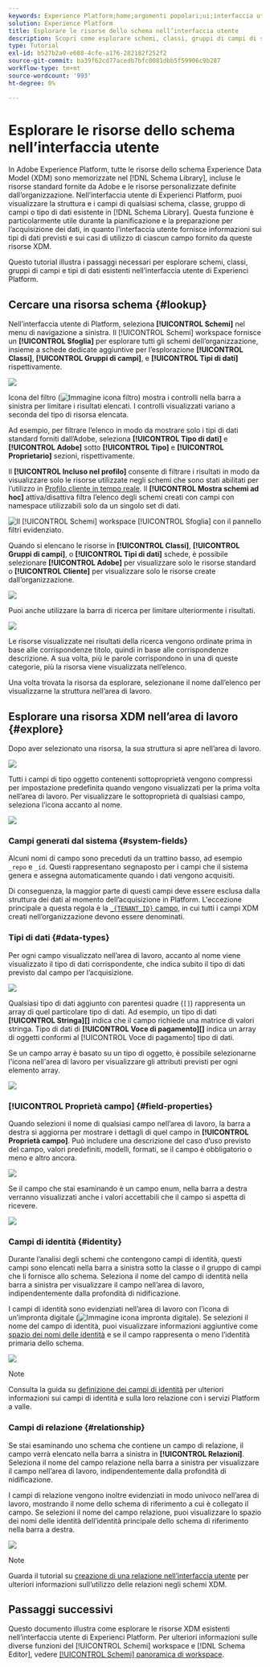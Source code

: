 ```yaml
---
keywords: Experience Platform;home;argomenti popolari;ui;interfaccia utente;XDM;XDM system;experience data model;Experience data model;Experience Data Model;data model;data model;esplorare;classe;gruppo di campi;tipo di dati;schema;
solution: Experience Platform
title: Esplorare le risorse dello schema nell’interfaccia utente
description: Scopri come esplorare schemi, classi, gruppi di campi di schema e tipi di dati esistenti nell’interfaccia utente di Experienci Platform.
type: Tutorial
exl-id: b527b2a0-e688-4cfe-a176-282182f252f2
source-git-commit: ba39f62cd77acedb7bfc0081dbb5f59906c9b287
workflow-type: tm+mt
source-wordcount: '993'
ht-degree: 0%

---
```


# Esplorare le risorse dello schema nell’interfaccia utente

In Adobe Experience Platform, tutte le risorse dello schema Experience Data Model (XDM) sono memorizzate nel [!DNL Schema Library], incluse le risorse standard fornite da Adobe e le risorse personalizzate definite dall’organizzazione. Nell’interfaccia utente di Experienci Platform, puoi visualizzare la struttura e i campi di qualsiasi schema, classe, gruppo di campi o tipo di dati esistente in [!DNL Schema Library]. Questa funzione è particolarmente utile durante la pianificazione e la preparazione per l’acquisizione dei dati, in quanto l’interfaccia utente fornisce informazioni sui tipi di dati previsti e sui casi di utilizzo di ciascun campo fornito da queste risorse XDM.

Questo tutorial illustra i passaggi necessari per esplorare schemi, classi, gruppi di campi e tipi di dati esistenti nell’interfaccia utente di Experienci Platform.

## Cercare una risorsa schema {#lookup}

Nell’interfaccia utente di Platform, seleziona **[!UICONTROL Schemi]** nel menu di navigazione a sinistra. Il [!UICONTROL Schemi] workspace fornisce un **[!UICONTROL Sfoglia]** per esplorare tutti gli schemi dell’organizzazione, insieme a schede dedicate aggiuntive per l’esplorazione **[!UICONTROL Classi]**, **[!UICONTROL Gruppi di campi]**, e **[!UICONTROL Tipi di dati]** rispettivamente.

![](../images/ui/explore/tabs.png)

Icona del filtro (![Immagine icona filtro](../images/ui/explore/icon.png)) mostra i controlli nella barra a sinistra per limitare i risultati elencati. I controlli visualizzati variano a seconda del tipo di risorsa elencata.

Ad esempio, per filtrare l’elenco in modo da mostrare solo i tipi di dati standard forniti dall’Adobe, seleziona **[!UICONTROL Tipo di dati]** e **[!UICONTROL Adobe]** sotto **[!UICONTROL Tipo]** e **[!UICONTROL Proprietario]** sezioni, rispettivamente.

Il **[!UICONTROL Incluso nel profilo]** consente di filtrare i risultati in modo da visualizzare solo le risorse utilizzate negli schemi che sono stati abilitati per l’utilizzo in [Profilo cliente in tempo reale](../../profile/home.md). Il **[!UICONTROL Mostra schemi ad hoc]** attiva/disattiva filtra l’elenco degli schemi creati con campi con namespace utilizzabili solo da un singolo set di dati.

![Il [!UICONTROL Schemi] workspace [!UICONTROL Sfoglia] con il pannello filtri evidenziato.](../images/ui/explore/filter.png)

Quando si elencano le risorse in **[!UICONTROL Classi]**, **[!UICONTROL Gruppi di campi]**, o **[!UICONTROL Tipi di dati]** schede, è possibile selezionare **[!UICONTROL Adobe]** per visualizzare solo le risorse standard o **[!UICONTROL Cliente]** per visualizzare solo le risorse create dall’organizzazione.

![](../images/ui/explore/filter-data-type.png)

Puoi anche utilizzare la barra di ricerca per limitare ulteriormente i risultati.

![](../images/ui/explore/search.png)

Le risorse visualizzate nei risultati della ricerca vengono ordinate prima in base alle corrispondenze titolo, quindi in base alle corrispondenze descrizione. A sua volta, più le parole corrispondono in una di queste categorie, più la risorsa viene visualizzata nell’elenco.

Una volta trovata la risorsa da esplorare, selezionane il nome dall’elenco per visualizzarne la struttura nell’area di lavoro.

## Esplorare una risorsa XDM nell’area di lavoro {#explore}

Dopo aver selezionato una risorsa, la sua struttura si apre nell’area di lavoro.

![](../images/ui/explore/canvas.png)

Tutti i campi di tipo oggetto contenenti sottoproprietà vengono compressi per impostazione predefinita quando vengono visualizzati per la prima volta nell’area di lavoro. Per visualizzare le sottoproprietà di qualsiasi campo, seleziona l’icona accanto al nome.

![](../images/ui/explore/field-expand.png)

### Campi generati dal sistema {#system-fields}

Alcuni nomi di campo sono preceduti da un trattino basso, ad esempio `_repo` e `_id`. Questi rappresentano segnaposto per i campi che il sistema genera e assegna automaticamente quando i dati vengono acquisiti.

Di conseguenza, la maggior parte di questi campi deve essere esclusa dalla struttura dei dati al momento dell’acquisizione in Platform. L&#39;eccezione principale a questa regola è la [`_{TENANT_ID}` campo](../api/getting-started.md#know-your-tenant_id), in cui tutti i campi XDM creati nell’organizzazione devono essere denominati.

### Tipi di dati {#data-types}

Per ogni campo visualizzato nell’area di lavoro, accanto al nome viene visualizzato il tipo di dati corrispondente, che indica subito il tipo di dati previsto dal campo per l’acquisizione.

![](../images/ui/explore/data-types.png)

Qualsiasi tipo di dati aggiunto con parentesi quadre (`[]`) rappresenta un array di quel particolare tipo di dati. Ad esempio, un tipo di dati **[!UICONTROL Stringa]\[]** indica che il campo richiede una matrice di valori stringa. Tipo di dati di **[!UICONTROL Voce di pagamento]\[]** indica un array di oggetti conformi al [!UICONTROL Voce di pagamento] tipo di dati.

Se un campo array è basato su un tipo di oggetto, è possibile selezionarne l&#39;icona nell&#39;area di lavoro per visualizzare gli attributi previsti per ogni elemento array.

![](../images/ui/explore/array-type.png)

### [!UICONTROL Proprietà campo] {#field-properties}

Quando selezioni il nome di qualsiasi campo nell’area di lavoro, la barra a destra si aggiorna per mostrare i dettagli di quel campo in **[!UICONTROL Proprietà campo]**. Può includere una descrizione del caso d’uso previsto del campo, valori predefiniti, modelli, formati, se il campo è obbligatorio o meno e altro ancora.

![](../images/ui/explore/field-properties.png)

Se il campo che stai esaminando è un campo enum, nella barra a destra verranno visualizzati anche i valori accettabili che il campo si aspetta di ricevere.

![](../images/ui/explore/enum-field.png)

### Campi di identità {#identity}

Durante l’analisi degli schemi che contengono campi di identità, questi campi sono elencati nella barra a sinistra sotto la classe o il gruppo di campi che li fornisce allo schema. Seleziona il nome del campo di identità nella barra a sinistra per visualizzare il campo nell’area di lavoro, indipendentemente dalla profondità di nidificazione.

I campi di identità sono evidenziati nell’area di lavoro con l’icona di un’impronta digitale (![Immagine icona impronta digitale](../images/ui/explore/identity-symbol.png)). Se selezioni il nome del campo di identità, puoi visualizzare informazioni aggiuntive come [spazio dei nomi delle identità](../../identity-service/features/namespaces.md) e se il campo rappresenta o meno l’identità primaria dello schema.

![](../images/ui/explore/identity-field.png)

>[!NOTE]
>
>Consulta la guida su [definizione dei campi di identità](./fields/identity.md) per ulteriori informazioni sui campi di identità e sulla loro relazione con i servizi Platform a valle.

### Campi di relazione {#relationship}

Se stai esaminando uno schema che contiene un campo di relazione, il campo verrà elencato nella barra a sinistra in **[!UICONTROL Relazioni]**. Seleziona il nome del campo relazione nella barra a sinistra per visualizzare il campo nell’area di lavoro, indipendentemente dalla profondità di nidificazione.

I campi di relazione vengono inoltre evidenziati in modo univoco nell’area di lavoro, mostrando il nome dello schema di riferimento a cui è collegato il campo. Se selezioni il nome del campo relazione, puoi visualizzare lo spazio dei nomi delle identità dell’identità principale dello schema di riferimento nella barra a destra.

![](../images/ui/explore/relationship-field.png)

>[!NOTE]
>
>Guarda il tutorial su [creazione di una relazione nell’interfaccia utente](../tutorials/relationship-ui.md) per ulteriori informazioni sull’utilizzo delle relazioni negli schemi XDM.

## Passaggi successivi

Questo documento illustra come esplorare le risorse XDM esistenti nell’interfaccia utente di Experienci Platform. Per ulteriori informazioni sulle diverse funzioni del [!UICONTROL Schemi] workspace e [!DNL Schema Editor], vedere [[!UICONTROL Schemi] panoramica di workspace](./overview.md).
